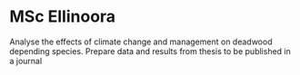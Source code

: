 # MSc Ellinoora

Analyse the effects of climate change and management on deadwood depending species. Prepare data and results from thesis to be published in a journal
